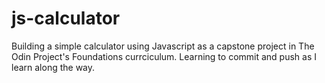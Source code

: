 # js-calculator

Building a simple calculator using Javascript as a capstone project in The Odin Project's Foundations currciculum.
Learning to commit and push as I learn along the way.
